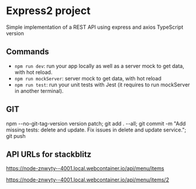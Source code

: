 # Express2 project

Simple implementation of a REST API using express and axios
TypeScript version

## Commands

- `npm run dev`: run your app locally as well as a server mock to get data, with hot reload.
- `npm run mockServer`: server mock to get data, with hot reload
- `npm run test`: run your unit tests with Jest (it requires to run mockServer in another terminal).

## GIT

npm --no-git-tag-version version patch; git add . --all; git commit -m "Add missing tests: delete and update. Fix issues in delete and update service."; git push

## API URLs for stackblitz

https://node-znwyty--4001.local.webcontainer.io/api/menu/items

https://node-znwyty--4001.local.webcontainer.io/api/menu/items/2


